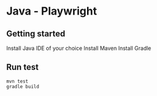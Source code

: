 # Java - Playwright



## Getting started

Install Java
IDE of your choice
Install Maven
Install Gradle


## Run test

```
mvn test
gradle build
```